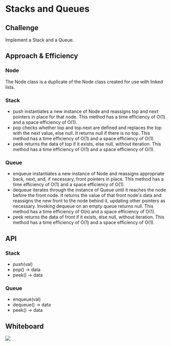 # Stacks and Queues

## Challenge

Implement a Stack and a Queue.

## Approach & Efficiency

### Node

The Node class is a duplicate of the Node class created for use with linked lists.

### Stack

- push instantiates a new instance of Node and reassigns top and next pointers in place for that node. This method has a time efficiency of O(1) and a space efficiency of O(1).
- pop checks whether top and top.next are defined and replaces the top with the next value, else null. It returns null if there is no top. This method has a time efficiency of O(1) and a space efficiency of O(1).
- peek returns the data of top if it exists, else null, without iteration. This method has a time efficiency of O(1) and a space efficiency of O(1).

### Queue

- enqueue instantiates a new instance of Node and reassigns appropriate back, next, and, if necessary, front pointers in place. This method has a time efficiency of O(1) and a space efficiency of O(1).
- dequeue iterates through the instance of Queue until it reaches the node before the front node. It returns the value of that front node's data and reassigns the new front to the node behind it, updating other pointers as necessary. Invoking dequeue on an empty queue returns null. This method has a time efficiency of O(n) and a space efficiency of O(1).
- peek returns the data of front if it exists, else null, without iteration. This method has a time efficiency of O(1) and a space efficiency of O(1).


## API

### Stack

- push(val) 
- pop() -> data
- peek() -> data

### Queue

- enqueue(val)
- dequeue() -> data
- peek() -> data

## Whiteboard

![](../assets/stack&queue.jpg)